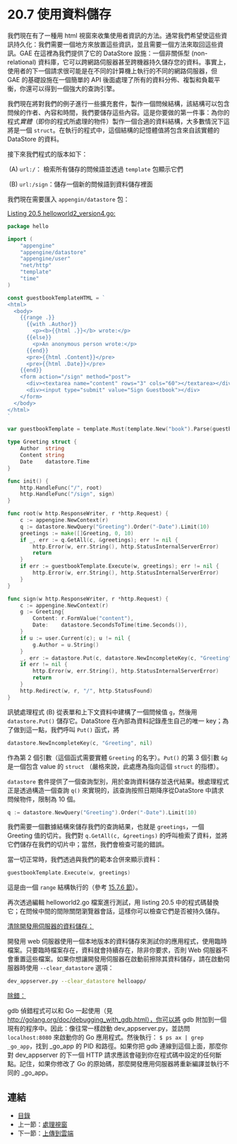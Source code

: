 # 20.7 使用資料儲存

我們現在有了一種用 html 視窗來收集使用者資訊的方法。通常我們希望使這些資訊持久化：我們需要一個地方來放置這些資訊，並且需要一個方法來取回這些資訊。GAE 在這裡為我們提供了它的 DataStore 設施：一個非關係型 (non-relational) 資料庫，它可以跨網路伺服器甚至跨機器持久儲存您的資料。事實上，使用者的下一個請求很可能是在不同的計算機上執行的不同的網路伺服器，但 GAE 的基礎設施在一個簡單的 API 後面處理了所有的資料分佈、複製和負載平衡，你還可以得到一個強大的查詢引擎。

我們現在將對我們的例子進行一些擴充套件，製作一個問候結構，該結構可以包含問候的作者、內容和時間，我們要儲存這些內容。這是你要做的第一件事：為你的程式*實體*（即你的程式所處理的物件）製作一個合適的資料結構，大多數情況下這將是一個 `struct`。在執行的程式中，這個結構的記憶體值將包含來自該實體的 DataStore 的資料。

接下來我們程式的版本如下：

​		(A) `url:/`： 檢索所有儲存的問候語並透過 `template` 包顯示它們

​		(B) `url:/sign`：儲存一個新的問候語到資料儲存裡面

我們現在需要匯入 `appengin/datastore` 包：

<u>[Listing 20.5 helloworld2_version4.go:](examples\chapter_20\helloapp\hello\helloworld2_version4.go)</u>

```go
package hello

import (
	"appengine"
	"appengine/datastore"
	"appengine/user"
	"net/http"
	"template"
	"time"
)

const guestbookTemplateHTML = `
<html>
  <body>
    {{range .}}
      {{with .Author}}
        <p><b>{{html .}}</b> wrote:</p>
      {{else}}
        <p>An anonymous person wrote:</p>
      {{end}}
      <pre>{{html .Content}}</pre>
      <pre>{{html .Date}}</pre>
    {{end}}
    <form action="/sign" method="post">
      <div><textarea name="content" rows="3" cols="60"></textarea></div>
      <div><input type="submit" value="Sign Guestbook"></div>
    </form>
  </body>
</html>
`

var guestbookTemplate = template.Must(template.New("book").Parse(guestbookTemplateHTML))

type Greeting struct {
	Author  string
	Content string
	Date    datastore.Time
}

func init() {
	http.HandleFunc("/", root)
	http.HandleFunc("/sign", sign)
}

func root(w http.ResponseWriter, r *http.Request) {
	c := appengine.NewContext(r)
	q := datastore.NewQuery("Greeting").Order("-Date").Limit(10)
	greetings := make([]Greeting, 0, 10)
	if _, err := q.GetAll(c, &greetings); err != nil {
		http.Error(w, err.String(), http.StatusInternalServerError)
		return
	}
	if err := guestbookTemplate.Execute(w, greetings); err != nil {
		http.Error(w, err.String(), http.StatusInternalServerError)
	}
}

func sign(w http.ResponseWriter, r *http.Request) {
	c := appengine.NewContext(r)
	g := Greeting{
		Content: r.FormValue("content"),
		Date:    datastore.SecondsToTime(time.Seconds()),
	}
	if u := user.Current(c); u != nil {
		g.Author = u.String()
	}
	_, err := datastore.Put(c, datastore.NewIncompleteKey(c, "Greeting", nil), &g)
	if err != nil {
		http.Error(w, err.String(), http.StatusInternalServerError)
		return
	}
	http.Redirect(w, r, "/", http.StatusFound)
}
```

訊號處理程式 (B) 從表單和上下文資料中建構了一個問候值 `g`，然後用 `datastore.Put()` 儲存它。DataStore 在內部為資料記錄產生自己的唯一 key；為了做到這一點，我們呼叫 `Put()` 函式，將

```go
datastore.NewIncompleteKey(c, "Greeting", nil)
```

作為第 2 個引數（這個函式需要實體 `Greeting` 的名字）。`Put()`  的第 3 個引數 `&g` 是一個包含 value 的 `struct` （嚴格來說，此處應為指向這個 `struct` 的指標）。

`datastore` 套件提供了一個查詢型別，用於查詢資料儲存並迭代結果。根處理程式正是透過構造一個查詢 `q()` 來實現的，該查詢按照日期降序從DataStore 中請求問候物件，限制為 10 個。

```go
q := datastore.NewQuery("Greeting").Order("-Date").Limit(10)
```

我們需要一個數據結構來儲存我們的查詢結果，也就是 `greetings`，一個 Greeting 值的切片。我們對 `q.GetAll(c, &greetings)` 的呼叫檢索了資料，並將它們儲存在我們的切片中；當然，我們會檢查可能的錯誤。

當一切正常時，我們透過與我們的範本合併來顯示資料：

```go
guestbookTemplate.Execute(w, greetings)
```

這是由一個 `range` 結構執行的（參考 [15.7.6 節](15.7.md)）。

再次透過編輯 helloworld2.go 檔案進行測試，用 listing 20.5 中的程式碼替換它；在問候中間的間隙關閉瀏覽器會話，這樣你可以檢查它們是否被持久儲存。

<u>清除開發用伺服器的資料儲存：</u>

開發用 web 伺服器使用一個本地版本的資料儲存來測試你的應用程式，使用臨時檔案。只要臨時檔案存在，資料就會持續存在，除非你要求，否則 Web 伺服器不會重置這些檔案。如果你想讓開發用伺服器在啟動前擦除其資料儲存，請在啟動伺服器時使用 `--clear_datastore` 選項：

```bash
dev_appserver.py --clear_datastore helloapp/
```

<u>除錯：</u>

gdb 偵錯程式可以和 Go 一起使用（見 http://golang.org/doc/debugging_with_gdb.html），你可以將 gdb 附加到一個現有的程序中。因此：像往常一樣啟動 dev_appserver.py，並訪問 `localhost:8080` 來啟動你的 Go 應用程式。然後執行： `$ ps ax | grep _go_app`，找到 \_go\_app 的 PID 和路徑。如果你把 gdb 連線到這個上面，那麼你對 dev_appserver 的下一個 HTTP 請求應該會碰到你在程式碼中設定的任何斷點。記住，如果你修改了 Go 的原始碼，那麼開發應用伺服器將重新編譯並執行不同的 \_go\_app。

## 連結

- [目錄](directory.md)
- 上一節：[處理視窗](20.6.md)
- 下一節：[上傳到雲端](20.8.md)

